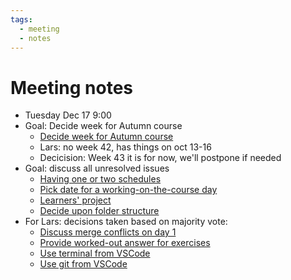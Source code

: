 ```yaml
---
tags:
  - meeting
  - notes
---
```


# Meeting notes

- Tuesday Dec 17 9:00
- Goal: Decide week for Autumn course
    - [Decide week for Autumn course](https://github.com/UPPMAX/programming_formalisms/issues/140)
    - Lars: no week 42, has things on oct 13-16
    - Decicision: Week 43 it is for now, we'll postpone if needed
- Goal: discuss all unresolved issues
    - [Having one or two schedules](https://github.com/UPPMAX/programming_formalisms/issues/85)
    - [Pick date for a working-on-the-course day](https://github.com/UPPMAX/programming_formalisms/issues/96)
    - [Learners' project](https://github.com/UPPMAX/programming_formalisms/issues/123)
    - [Decide upon folder structure](https://github.com/UPPMAX/programming_formalisms/issues/139)
- For Lars: decisions taken based on majority vote:
    - [Discuss merge conflicts on day 1](https://github.com/UPPMAX/programming_formalisms/issues/93)
    - [Provide worked-out answer for exercises](https://github.com/UPPMAX/programming_formalisms/issues/84)
    - [Use terminal from VSCode](https://github.com/UPPMAX/programming_formalisms/issues/83)
    - [Use git from VSCode](https://github.com/UPPMAX/programming_formalisms/issues/82)
